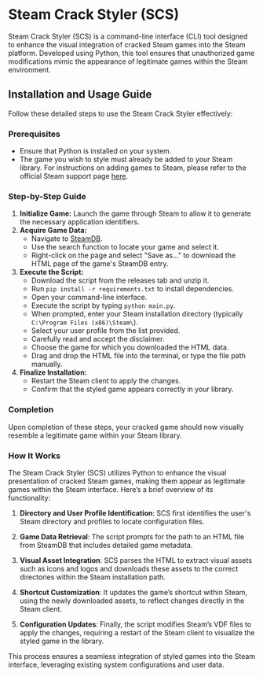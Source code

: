 # Steam Crack Styler (SCS)
Steam Crack Styler (SCS) is a command-line interface (CLI) tool designed to enhance the visual integration of cracked Steam games into the Steam platform. Developed using Python, this tool ensures that unauthorized game modifications mimic the appearance of legitimate games within the Steam environment.

## Installation and Usage Guide
Follow these detailed steps to use the Steam Crack Styler effectively:

### Prerequisites
- Ensure that Python is installed on your system.
- The game you wish to style must already be added to your Steam library. For instructions on adding games to Steam, please refer to the official Steam support page [here](https://help.steampowered.com/en/faqs/view/4B8B-9697-2338-40EC).

### Step-by-Step Guide
1. **Initialize Game:** Launch the game through Steam to allow it to generate the necessary application identifiers.
2. **Acquire Game Data:**
   - Navigate to [SteamDB](https://steamdb.info).
   - Use the search function to locate your game and select it.
   - Right-click on the page and select "Save as…" to download the HTML page of the game's SteamDB entry.
3. **Execute the Script:**
   - Download the script from the releases tab and unzip it.
   - Run `pip install -r requirements.txt` to install dependencies.
   - Open your command-line interface.
   - Execute the script by typing `python main.py`.
   - When prompted, enter your Steam installation directory (typically `C:\Program Files (x86)\Steam\`).
   - Select your user profile from the list provided.
   - Carefully read and accept the disclaimer.
   - Choose the game for which you downloaded the HTML data.
   - Drag and drop the HTML file into the terminal, or type the file path manually.
4. **Finalize Installation:**
   - Restart the Steam client to apply the changes.
   - Confirm that the styled game appears correctly in your library.

### Completion
Upon completion of these steps, your cracked game should now visually resemble a legitimate game within your Steam library.

### How It Works

The Steam Crack Styler (SCS) utilizes Python to enhance the visual presentation of cracked Steam games, making them appear as legitimate games within the Steam interface. Here’s a brief overview of its functionality:

1. **Directory and User Profile Identification**: SCS first identifies the user's Steam directory and profiles to locate configuration files.
   
2. **Game Data Retrieval**: The script prompts for the path to an HTML file from SteamDB that includes detailed game metadata.

3. **Visual Asset Integration**: SCS parses the HTML to extract visual assets such as icons and logos and downloads these assets to the correct directories within the Steam installation path.

4. **Shortcut Customization**: It updates the game’s shortcut within Steam, using the newly downloaded assets, to reflect changes directly in the Steam client.

5. **Configuration Updates**: Finally, the script modifies Steam’s VDF files to apply the changes, requiring a restart of the Steam client to visualize the styled game in the library. 

This process ensures a seamless integration of styled games into the Steam interface, leveraging existing system configurations and user data.
